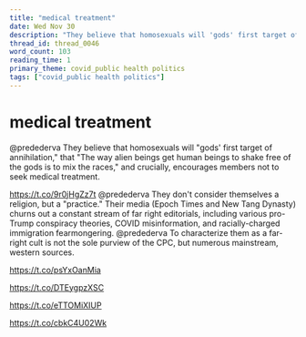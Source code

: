 ```yaml
---
title: "medical treatment"
date: Wed Nov 30
description: "They believe that homosexuals will 'gods' first target of annihilation,' that 'The way alien beings get human beings to shake free of the gods is to mix the..."
thread_id: thread_0046
word_count: 103
reading_time: 1
primary_theme: covid_public health politics
tags: ["covid_public health politics"]
---
```


# medical treatment

@predederva They believe that homosexuals will "gods' first target of annihilation," that "The way alien beings get human beings to shake free of the gods is to mix the races," and crucially, encourages members not to seek medical treatment.

https://t.co/9r0jHgZz7t @predederva They don't consider themselves a religion, but a "practice." Their media (Epoch Times and New Tang Dynasty) churns out a constant stream of far right editorials, including various pro-Trump conspiracy theories, COVID misinformation, and racially-charged immigration fearmongering. @predederva To characterize them as a far-right cult is not the sole purview of the CPC, but numerous mainstream, western sources.

https://t.co/psYxOanMia

https://t.co/DTEygpzXSC

https://t.co/eTTOMiXIUP

https://t.co/cbkC4U02Wk